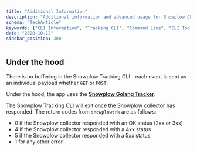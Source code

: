 ```yaml
---
title: "Additional Information"
description: "Additional information and advanced usage for Snowplow CLI tracking tool."
schema: "TechArticle"
keywords: ["CLI Information", "Tracking CLI", "Command Line", "CLI Tools", "Terminal Tracking", "CLI Analytics"]
date: "2020-10-12"
sidebar_position: 300
---
```


## Under the hood

There is no buffering in the Snowplow Tracking CLI - each event is sent as an individual payload whether `GET` or `POST`.

Under the hood, the app uses the [**Snowplow Golang Tracker**](https://github.com/snowplow/snowplow-golang-tracker).

The Snowplow Tracking CLI will exit once the Snowplow collector has responded. The return codes from `snowplowtrk` are as follows:

- 0 if the Snowplow collector responded with an OK status (2xx or 3xx)
- 4 if the Snowplow collector responded with a 4xx status
- 5 if the Snowplow collector responded with a 5xx status
- 1 for any other error
